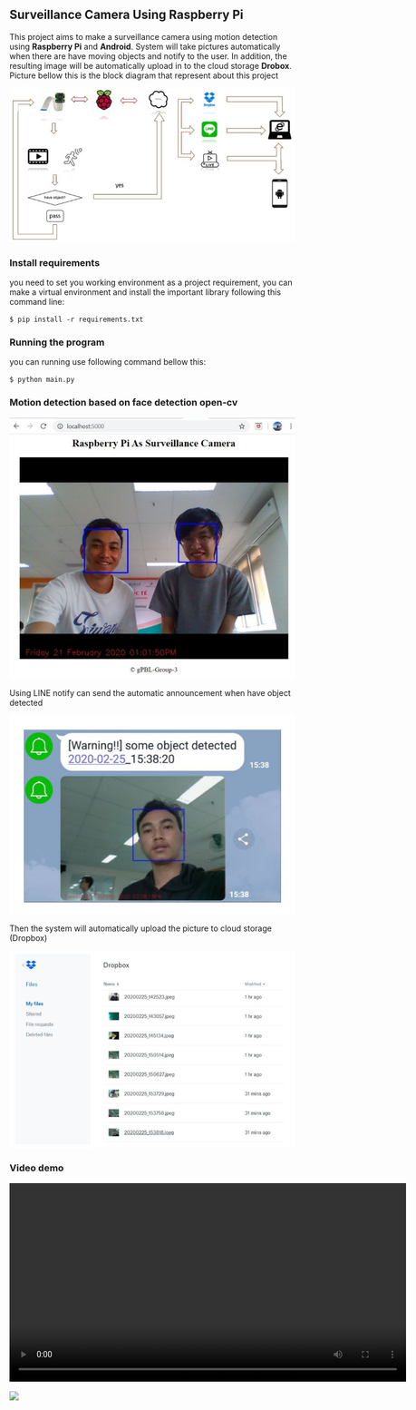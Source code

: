 ## Surveillance Camera Using Raspberry Pi

This project aims to make a surveillance camera using motion detection using **Raspberry Pi** and **Android**. System will take pictures automatically  when there are have moving objects and notify to the user. In addition, the resulting image will be automatically upload in to the  cloud storage **Drobox**. Picture bellow this is the block diagram that represent about this project

<img src="./asset/block_diagram.JPG" >

### Install requirements

you need to set you working environment as a project requirement,   you can make a virtual environment and install the important library following this command line:

```
$ pip install -r requirements.txt
```

### Running the program

you can running use following command bellow this:

```
$ python main.py
```

### Motion detection based on face detection open-cv

<img src ="./asset/detect.JPG" >

Using LINE notify can send the automatic announcement when have object detected

<img src= "./asset/notify.JPG" >

Then the system will automatically upload the picture to cloud storage (Dropbox)

<img src="./asset/dropbox.JPG" > 

### Video demo 

<video width="700" controls>
  <source src="asset/Produce_0.mp4" type="video/mp4">
</video>

![](https://youtu.be/q0oBydkTq3U)

